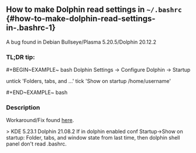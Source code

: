 How to make Dolphin read settings in `~/.bashrc` {#how-to-make-dolphin-read-settings-in-.bashrc-1}
------------------------------------------------

A bug found in Debian Bullseye/Plasma 5.20.5/Dolphin 20.12.2

### TL;DR tip:

\#+BEGIN~EXAMPLE~ bash Dolphin Settings -\> Configure Dolphin -\>
Startup

untick \'Folders, tabs, and ...\' tick \'Show on startup
/home/username\'

\#+END~EXAMPLE~ bash

### Description

Workaround/Fix found
[here](https://bugs.kde.org/show_bug.cgi?id=279614#c41).

\> KDE 5.23.1 Dolphin 21.08.2 If in dolphin enabled conf Startup-\>Show
on startup: Folder, tabs, and window state from last time, then dolphin
shell panel don\'t read .bashrc.
